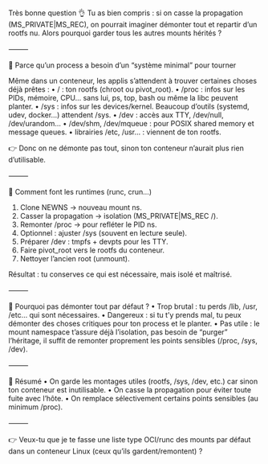 Très bonne question 👌 Tu as bien compris : si on casse la propagation (MS_PRIVATE|MS_REC), on pourrait imaginer démonter tout et repartir d’un rootfs nu. Alors pourquoi garder tous les autres mounts hérités ?

⸻

🔹 Parce qu’un process a besoin d’un “système minimal” pour tourner

Même dans un conteneur, les applis s’attendent à trouver certaines choses déjà prêtes :
•	/ : ton rootfs (chroot ou pivot_root).
•	/proc : infos sur les PIDs, mémoire, CPU… sans lui, ps, top, bash ou même la libc peuvent planter.
•	/sys : infos sur les devices/kernel. Beaucoup d’outils (systemd, udev, docker…) attendent /sys.
•	/dev : accès aux TTY, /dev/null, /dev/urandom…
•	/dev/shm, /dev/mqueue : pour POSIX shared memory et message queues.
•	librairies /etc, /usr… : viennent de ton rootfs.

👉 Donc on ne démonte pas tout, sinon ton conteneur n’aurait plus rien d’utilisable.

⸻

🔹 Comment font les runtimes (runc, crun…)
1.	Clone NEWNS → nouveau mount ns.
2.	Casser la propagation → isolation (MS_PRIVATE|MS_REC /).
3.	Remonter /proc → pour refléter le PID ns.
4.	Optionnel : ajuster /sys (souvent en lecture seule).
5.	Préparer /dev : tmpfs + devpts pour les TTY.
6.	Faire pivot_root vers le rootfs du conteneur.
7.	Nettoyer l’ancien root (unmount).

Résultat : tu conserves ce qui est nécessaire, mais isolé et maîtrisé.

⸻

🔹 Pourquoi pas démonter tout par défaut ?
•	Trop brutal : tu perds /lib, /usr, /etc… qui sont nécessaires.
•	Dangereux : si tu t’y prends mal, tu peux démonter des choses critiques pour ton process et le planter.
•	Pas utile : le mount namespace t’assure déjà l’isolation, pas besoin de “purger” l’héritage, il suffit de remonter proprement les points sensibles (/proc, /sys, /dev).

⸻

🔹 Résumé
•	On garde les montages utiles (rootfs, /sys, /dev, etc.) car sinon ton conteneur est inutilisable.
•	On casse la propagation pour éviter toute fuite avec l’hôte.
•	On remplace sélectivement certains points sensibles (au minimum /proc).

⸻

👉 Veux-tu que je te fasse une liste type OCI/runc des mounts par défaut dans un conteneur Linux (ceux qu’ils gardent/remontent) ?